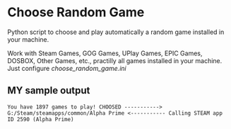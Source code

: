 # Choose Random Game
Python script to choose and play automatically a random game installed in your machine.

Work with Steam Games, GOG Games, UPlay Games, EPIC Games, DOSBOX, Other Games, etc., practilly all games installed in your machine. Just configure *choose_random_game.ini*

## MY sample output
`
You have 1897 games to play!
CHOOSED -----------> G:/Steam/steamapps/common/Alpha Prime <-----------
Calling STEAM app ID 2590 (Alpha Prime)
`

